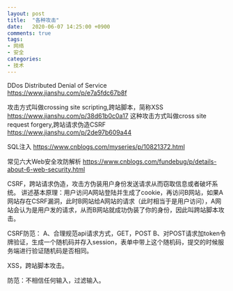 ```yaml
---
layout: post
title:  "各种攻击"
date:   2020-06-07 14:25:00 +0900
comments: true
tags:
- 网络
- 安全
categories:
- 技术
---
```


DDos Distributed Denial of Service
https://www.jianshu.com/p/e7a5fdc67b8f


攻击方式叫做crossing site scripting,跨站脚本，简称XSS
https://www.jianshu.com/p/38d61b0c0a17
这种攻击方式叫做cross site request forgery,跨站请求伪造CSRF
https://www.jianshu.com/p/2de97b609a44

SQL注入 https://www.cnblogs.com/myseries/p/10821372.html

常见六大Web安全攻防解析
https://www.cnblogs.com/fundebug/p/details-about-6-web-security.html

CSRF，跨站请求伪造，攻击方伪装用户身份发送请求从而窃取信息或者破坏系统。
讲述基本原理：用户访问A网站登陆并生成了cookie，再访问B网站，如果A网站存在CSRF漏洞，此时B网站给A网站的请求（此时相当于是用户访问），A网站会认为是用户发的请求，从而B网站就成功伪装了你的身份，因此叫跨站脚本攻击。


CSRF防范：
A、合理规范api请求方式，GET，POST
B、对POST请求加token令牌验证，生成一个随机码并存入session，表单中带上这个随机码，提交的时候服务端进行验证随机码是否相同。


XSS，跨站脚本攻击。

防范：不相信任何输入，过滤输入。 